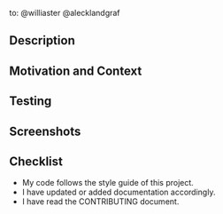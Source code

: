 to: @williaster @alecklandgraf

## Description

<!--- Describe your change in detail. -->

## Motivation and Context

<!--- Why is this change required? What problem does it solve? -->

## Testing

<!--- Please describe in detail how you tested your change. -->

## Screenshots

<!--- Please provide some screenshots, e.g. before & after or new states. --->

## Checklist

- My code follows the style guide of this project.
- I have updated or added documentation accordingly.
- I have read the CONTRIBUTING document.
